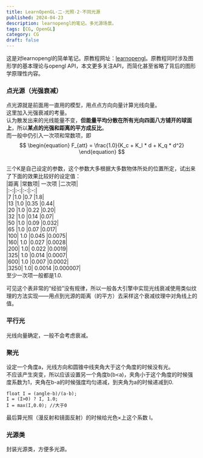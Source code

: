 ```yaml
---
title: LearnOpenGL·二·光照·2·不同光源
published: 2024-04-23
description: learnopengl的笔记。多光源场景。
tags: [CG, OpenGL]
category: CG
draft: false
---
```

这是对learnopengl的简单笔记。原教程网址：[learnopengl](https://learnopengl-cn.github.io/)。原教程同时涉及图形学的基本理论与opengl API，本文更多关注API，而简化甚至省略了背后的图形学原理性内容。  

### 点光源（光强衰减）  
点光源就是前面用一直用的模型，用点点方向向量计算光线向量。  
这里加入光强衰减的考量。  
认为散发出来的光线能量不变，**但能量平均分散在所有光向四面八方铺开的球面上**，所以**某点的光强和距离的平方成反比**。  
而一般中仍引入一次项和常数项，即  
$$ \begin{equation} F_{att} = \frac{1.0}{K_c + K_l * d + K_q * d^2} \end{equation} $$  
三个K是自己设定的参数，这个参数大多根据大多数物体所处的位置所定，试出来了下面的效果比较好的设定值：  
|距离	|常数项|	一次项	|二次项|  
|:-:|:-:|:-:|:-:|  
|7	|1.0	|0.7	|1.8|  
|13	|1.0	|0.35	|0.44|  
|20	|1.0	|0.22	|0.20|  
|32	|1.0	|0.14	|0.07|  
|50	|1.0	|0.09	|0.032|  
|65	|1.0	|0.07	|0.017|  
|100|	1.0	|0.045	|0.0075|  
|160|	1.0	|0.027	|0.0028|  
|200|	1.0|	0.022	|0.0019|  
|325|	1.0	|0.014	|0.0007|  
|600|	1.0	|0.007	|0.0002|  
|3250|	1.0|	0.0014	|0.000007|  
至少一次项一般都是1.0.  
  
可见这个表非常的“经验”没有规律，所以一般各大引擎中实现光线衰减使用类似纹理的方法实现——用点到光源的距离（的平方）去采样这个衰减纹理中对角线上的值。  
  
### 平行光  
光线向量确定，一般不会考虑衰减。  
### 聚光  
设定一个角度a，光线方向和圆锥中线夹角大于这个角度的时候没有光。  
不应该产生突变，所以应该设置另一个角度b(b<a)，夹角小于这个角度的时候强度系数为1，夹角在b-a的时候强度均匀递减，到夹角为a的时候递减到0.  
```  
float I = (angle-b)/(a-b);  
I = (I>0) ? I, 1.0;  
I = max(I,0.0); //大于0  
```  
最后算光照（漫反射和镜面反射）的时候给光色×上这个系数 I。  
### 光源类  
封装光源类，方便多光源。  
